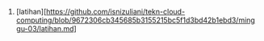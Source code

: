1. [latihan][https://github.com/isnizuliani/tekn-cloud-computing/blob/9672306cb345685b3155215bc5f1d3bd42b1ebd3/minggu-03/latihan.md]
